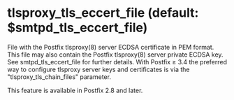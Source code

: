 # tlsproxy_tls_eccert_file (default: $smtpd_tls_eccert_file)
 File with the Postfix tlsproxy(8) server ECDSA certificate in PEM
format. This file may also contain the Postfix tlsproxy(8) server
private ECDSA key. See smtpd\_tls\_eccert\_file for further details. With
Postfix ≥ 3.4 the preferred way to configure tlsproxy server keys and
certificates is via the "tlsproxy\_tls\_chain\_files" parameter. 


 This feature is available in Postfix 2.8 and later. 


